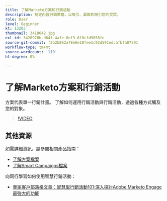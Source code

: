 ```yaml
---
title: 了解Marketo方案和行銷活動
description: 制定內容行銷策略，以吸引、贏取和吸引您的受眾。
role: User
level: Beginner
kt: 13203
thumbnail: 3418042.jpg
exl-id: 3420976b-d64f-4afe-8ef3-6f8cfd9858fe
source-git-commit: f2b2b862a78e6e10fee1c92d591edcafbfa07391
workflow-type: tm+mt
source-wordcount: '119'
ht-degree: 0%

---
```


# 了解Marketo方案和行銷活動

方案代表單一行銷計畫。 了解如何運用行銷活動與行銷活動，透過各種方式觸及您的對象。

>[!VIDEO](https://video.tv.adobe.com/v/3418042/?quality=12&learn=on)

## 其他資源

如需詳細資訊，請參閱相關產品指南：

* [了解方案檔案](https://experienceleague.adobe.com/docs/marketo/using/product-docs/core-marketo-concepts/programs/creating-programs/understanding-programs.html?lang=en)
* [了解Smart Campaigns檔案](https://experienceleague.adobe.com/docs/marketo/using/product-docs/core-marketo-concepts/smart-campaigns/understanding-smart-campaigns.html?lang=en)

向同行學習如何使用智慧行銷活動：

* [專家客戶部落格文章：智慧型行銷活動101:深入探討Adobe Marketo Engage最強大的功能](https://nation.marketo.com/t5/product-blogs/smart-campaigns-101-a-deep-dive-into-adobe-marketo-engage-s-most/ba-p/313385#M1838)

